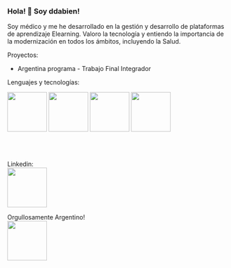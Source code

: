 ### Hola! 👋 Soy ddabien!

Soy médico y me he desarrollado en la gestión y desarrollo de plataformas de aprendizaje Elearning.
Valoro la tecnología y entiendo la importancia de la modernización en todos los ámbitos, incluyendo la Salud.

Proyectos:

- Argentina programa - Trabajo Final Integrador


Lenguajes y tecnologías:


<img src= "https://user-images.githubusercontent.com/104176100/199246439-dbf4840c-f386-480a-a43f-c77c5d6e6639.png" width="90" height="90"> </a>
<img src= "https://user-images.githubusercontent.com/104176100/199250352-a98bda90-cf31-4696-af63-f76758fb954b.png" width="90" height="90"> </a>
<img src= "https://user-images.githubusercontent.com/104176100/199250484-d54b8de4-3679-4500-b260-a635e764c7a5.png" width="90" height="90"> </a>
<img src= "https://user-images.githubusercontent.com/104176100/199247148-cb959a19-929b-4d79-9053-74a3fbca3cae.jpg" width="90" height="90"> </a>

<br>
<br>

Linkedin:
<br>
<a href="www.linkedin.com/in/dabien-hugo-498753236"> <img src= "https://user-images.githubusercontent.com/104176100/199245720-8f82e611-31e4-4262-a577-b40e0cc8ea24.png" width="90" height="90"> </a>


Orgullosamente Argentino!
<br>
<img src= "https://user-images.githubusercontent.com/104176100/199245615-48562a49-c8e5-4e5a-9d18-d1910e709499.png" width="90" height="90"> </a>

